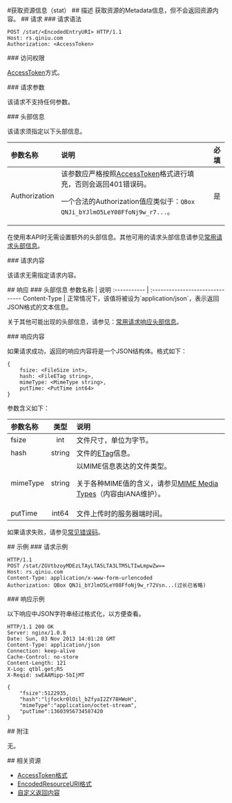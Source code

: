 <a name="stat">
#获取资源信息（stat）

<a name="description">
## 描述
获取资源的Metadata信息，但不会返回资源内容。

<a name="request">
## 请求

<a name="request-syntax">
### 请求语法

```
POST /stat/<EncodedEntryURI> HTTP/1.1
Host: rs.qiniu.com
Authorization: <AccessToken>
```

<a name="request-auth">
### 访问权限

[AccessToken](http://docs.qiniu.com/api/v6/rs.html#digest-auth)方式。

<a name="request-params">
### 请求参数

该请求不支持任何参数。

<a name="request-headers">
### 头部信息

该请求须指定以下头部信息。

参数名称      | 说明                              | 必填
:---------- | :------------------------------- | :-------:
Authorization | 该参数应严格按照[AccessToken]()格式进行填充，否则会返回401错误码。<p>一个合法的Authorization值应类似于：`QBox QNJi_bYJlmO5LeY08FfoNj9w_r7...`。 | 是

在使用本API时无需设置额外的头部信息。其他可用的请求头部信息请参见[常用请求头部信息]()。

<a name="request-body">
### 请求内容

该请求无需指定请求内容。

<a name="response">
## 响应

<a name="response-headers">
### 头部信息
参数名称      | 说明                              
:----------- | :------------------------------- 
Content-Type | 正常情况下，该值将被设为`application/json`，表示返回JSON格式的文本信息。

关于其他可能出现的头部信息，请参见：[常用请求响应头部信息]()。

<a name="response-body">
### 响应内容

如果请求成功，返回的响应内容将是一个JSON结构体。格式如下：

```
{
	fsize: <FileSize int>, 
    hash: <FileETag string>,
    mimeType: <MimeType string>,
    putTime: <PutTime int64> 
}
```

参数含义如下：

参数名称       | 类型 | 说明
:------------ | :----: | :------------------------------
fsize | int | 文件尺寸，单位为字节。
hash | string | 文件的[ETag]()信息。
mimeType | string | 以MIME信息表达的文件类型。<p>关于各种MIME值的含义，请参见[MIME Media Types](http://www.iana.org/assignments/media-types)（内容由IANA维护）。
putTime | int64 | 文件上传时的服务器端时间。

如果请求失败，请参见[常见错误码]()。

<a name="examples">
## 示例

<a name="sample-request">
### 请求示例

```
HTTP/1.1
POST /stat/ZGVtbzoyMDEzLTAyLTA5LTA3LTM5LTIwLmpwZw==
Host: rs.qiniu.com
Content-Type: application/x-www-form-urlencoded
Authorization: QBox QNJi_bYJlmO5LeY08FfoNj9w_r72Vsn...(过长已省略)
```

<a name="sample-response">
### 响应示例

以下响应中JSON字符串经过格式化，以方便查看。

```
HTTP/1.1 200 OK
Server: nginx/1.0.8
Date: Sun, 03 Nov 2013 14:01:28 GMT
Content-Type: application/json
Connection: keep-alive
Cache-Control: no-store
Content-Length: 121
X-Log: qtbl.get;RS
X-Reqid: swEAAMipp-5bIjMT

{
	"fsize":5122935,
	"hash":"ljfockr0lOil_bZfyaI2ZY78HWoH",
	"mimeType":"application/octet-stream",
	"putTime":13603956734587420
}
```

<a name="remarks">
## 附注

无。

<a name="related-resources">
## 相关资源

- [AccessToken格式](http://docs.qiniu.com/#)
- [EncodedResourceURI格式]()
- [自定义返回内容]()